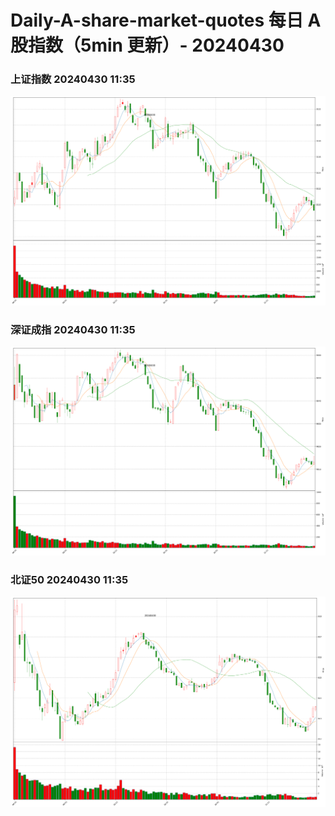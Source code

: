 
# Daily-A-share-market-quotes 每日 A 股指数（5min 更新）- 20240430

### 上证指数 20240430 11:35
![](./fig/2024/4/20240430-sh000001.png)

### 深证成指 20240430 11:35
![](./fig/2024/4/20240430-sz399001.png)

### 北证50 20240430 11:35
![](./fig/2024/4/20240430-bj899050.png)
